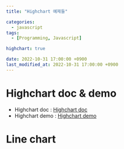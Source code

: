 ```yaml
---
title: "Highchart 예제들"

categories: 
  - javascript
tags:
  - [Programming, Javascript]

highchart: true 

date: 2022-10-31 17:00:00 +0900
last_modified_at: 2022-10-31 17:00:00 +0900
---
```

# Highchart doc & demo
* Highchart doc  : [Highchart doc](https://www.highcharts.com/docs/index, "Highchart doc")
* Highchart demo : [Highchart demo](https://www.highcharts.com/demo, "Highchart demo")

# Line chart

 <div class="highchart_line_sample">
 </div>
 <script>
  Highcharts.chart('highchart_line_sample', {

    title: {
        text: 'U.S Solar Employment Growth by Job Category, 2010-2020'
    },

    subtitle: {
        text: 'Source: <a href="https://irecusa.org/programs/solar-jobs-census/" target="_blank">IREC</a>'
    },

    yAxis: {
        title: {
            text: 'Number of Employees'
        }
    },

    xAxis: {
        accessibility: {
            rangeDescription: 'Range: 2010 to 2020'
        }
    },

    legend: {
        layout: 'vertical',
        align: 'right',
        verticalAlign: 'middle'
    },

    plotOptions: {
        series: {
            label: {
                connectorAllowed: false
            },
            pointStart: 2010
        }
    },

    series: [{
        name: 'Installation & Developers',
        data: [43934, 48656, 65165, 81827, 112143, 142383,
            171533, 165174, 155157, 161454, 154610]
    }, {
        name: 'Manufacturing',
        data: [24916, 37941, 29742, 29851, 32490, 30282,
            38121, 36885, 33726, 34243, 31050]
    }, {
        name: 'Sales & Distribution',
        data: [11744, 30000, 16005, 19771, 20185, 24377,
            32147, 30912, 29243, 29213, 25663]
    }, {
        name: 'Operations & Maintenance',
        data: [null, null, null, null, null, null, null,
            null, 11164, 11218, 10077]
    }, {
        name: 'Other',
        data: [21908, 5548, 8105, 11248, 8989, 11816, 18274,
            17300, 13053, 11906, 10073]
    }],

    responsive: {
        rules: [{
            condition: {
                maxWidth: 500
            },
            chartOptions: {
                legend: {
                    layout: 'horizontal',
                    align: 'center',
                    verticalAlign: 'bottom'
                }
            }
        }]
    }

});
 </script>